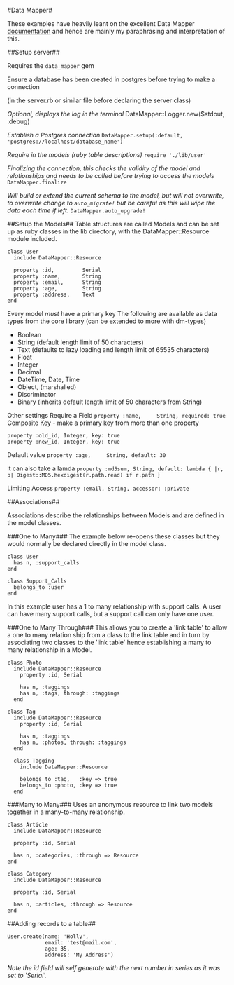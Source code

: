#Data Mapper#

These examples have heavily leant on the excellent Data Mapper [documentation](http://datamapper.org/docs/) and hence are mainly my paraphrasing and interpretation of this.

##Setup server##

Requires the `data_mapper` gem

Ensure a database has been created in postgres before trying to make a connection

(in the server.rb or similar file before declaring the server class)

*Optional, displays the log in the terminal*
DataMapper::Logger.new($stdout, :debug)

*Establish a Postgres connection*
`DataMapper.setup(:default, 'postgres://localhost/database_name')`

*Require in the models (ruby table descriptions)*
`require './lib/user'`

*Finalizing the connection, this checks the validity of the model and relationships and needs to be called before trying to access the models*
`DataMapper.finalize`

*Will build or extend the current schema to the model, but will not overwrite, to overwrite change to `auto_migrate!` but be careful as this will wipe the data each time if left.*
`DataMapper.auto_upgrade!`

##Setup the Models##
Table structures are called Models and can be set up as ruby classes in the lib directory, with the DataMapper::Resource module included.
```
class User
  include DataMapper::Resource

  property :id,         Serial
  property :name,       String
  property :email,      String
  property :age,        String
  property :address,    Text
end
```
Every model *must* have a primary key
The following are available as data types from the core library (can be extended to more with dm-types)
- Boolean
- String (default length limit of 50 characters)
- Text (defaults to lazy loading and length limit of 65535 characters)
- Float
- Integer
- Decimal
- DateTime, Date, Time
- Object, (marshalled)
- Discriminator
- Binary (inherits default length limit of 50 characters from String)

Other settings
Require a Field `property :name,     String, required: true`
Composite Key - make a primary key from more than one property
```
property :old_id, Integer, key: true
property :new_id, Integer, key: true
```
Default value `property :age,     String, default: 30`

it can also take a lamda `property :md5sum, String, default: lambda { |r, p| Digest::MD5.hexdigest(r.path.read) if r.path }`

Limiting Access `property :email, String, accessor: :private`

##Associations##

Associations describe the relationships between Models and are defined in the model classes.

###One to Many###
The example below re-opens these classes but they would normally be declared directly in the model class.

```
class User
  has n, :support_calls
end

class Support_Calls
  belongs_to :user
end
```
In this example user has a 1 to many relationship with support calls. A user can have many support calls, but a support call can only have one user.

###One to Many Through###
This allows you to create a 'link table' to allow a one to many relation ship from a class to the link table and in turn by associating two classes to the 'link table' hence establishing a many to many relationship in a Model.

```
class Photo
  include DataMapper::Resource
    property :id, Serial

    has n, :taggings
    has n, :tags, through: :taggings
  end

class Tag
  include DataMapper::Resource
    property :id, Serial

    has n, :taggings
    has n, :photos, through: :taggings
  end

  class Tagging
    include DataMapper::Resource

    belongs_to :tag,   :key => true
    belongs_to :photo, :key => true
  end
```

###Many to Many###
Uses an anonymous resource to link two models together in a many-to-many relationship.
```
class Article
  include DataMapper::Resource

  property :id, Serial

  has n, :categories, :through => Resource
end

class Category
  include DataMapper::Resource

  property :id, Serial

  has n, :articles, :through => Resource
end
```

##Adding records to a table##
```
User.create(name: 'Holly',
            email: 'test@mail.com',
            age: 35,
            address: 'My Address')
```

*Note the id field will self generate with the next number in series as it was set to 'Serial'.*

